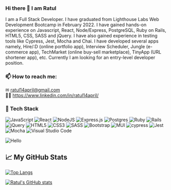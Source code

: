 ### Hi there 👋 I am Ratul
I am a Full Stack Developer. I have graduated from Lighthouse Labs Web Development Bootcamp in February 2022. I have gained hands-on experience on Javascript, React, Node/Express, PostgreSQL, Ruby on Rails, HTML5, CSS, SASS and jQuery. I have also gained experience in testing tools like Cypress, Jest, Mocha and Chai. I have developed several apps namely, Hire/:D (online portfolio app), Interview Scheduler, Jungle (e-commerce app), TechMarket (online buy-sell marketplace), TinyApp (URL shortener app), etc. Currently I am looking for an entry-level developer position.

 
### 📫 How to reach me:
 ✉ ratul14april@gmail.com <br/>
 👨‍🏫 https://www.linkedin.com/in/ratul14april/ 
 

### 🧰 Tech Stack
![JavaScript](https://img.shields.io/badge/javascript-%23323330.svg?style=for-the-badge&logo=javascript&logoColor=%23F7DF1E)
![React](https://img.shields.io/badge/react-%2320232a.svg?style=for-the-badge&logo=react&logoColor=%2361DAFB)
![NodeJS](https://img.shields.io/badge/node.js-6DA55F?style=for-the-badge&logo=node.js&logoColor=white)
![Express.js](https://img.shields.io/badge/express.js-%23404d59.svg?style=for-the-badge&logo=express&logoColor=%2361DAFB)
![Postgres](https://img.shields.io/badge/postgres-%23316192.svg?style=for-the-badge&logo=postgresql&logoColor=white)
![Ruby](https://img.shields.io/badge/ruby-%23CC342D.svg?style=for-the-badge&logo=ruby&logoColor=white)
![Rails](https://img.shields.io/badge/rails-%23CC0000.svg?style=for-the-badge&logo=ruby-on-rails&logoColor=white)
![jQuery](https://img.shields.io/badge/jquery-%230769AD.svg?style=for-the-badge&logo=jquery&logoColor=white)
![HTML5](https://img.shields.io/badge/html5-%23E34F26.svg?style=for-the-badge&logo=html5&logoColor=white)
![CSS3](https://img.shields.io/badge/css3-%231572B6.svg?style=for-the-badge&logo=css3&logoColor=white)
![SASS](https://img.shields.io/badge/SASS-hotpink.svg?style=for-the-badge&logo=SASS&logoColor=white)
![Bootstrap](https://img.shields.io/badge/bootstrap-%23563D7C.svg?style=for-the-badge&logo=bootstrap&logoColor=white)
![MUI](https://img.shields.io/badge/MUI-%230081CB.svg?style=for-the-badge&logo=mui&logoColor=white)
![cypress](https://img.shields.io/badge/-cypress-%23E5E5E5?style=for-the-badge&logo=cypress&logoColor=058a5e)
![Jest](https://img.shields.io/badge/-jest-%23C21325?style=for-the-badge&logo=jest&logoColor=white)
![Mocha](https://img.shields.io/badge/-mocha-%238D6748?style=for-the-badge&logo=mocha&logoColor=white)
![Visual Studio Code](https://img.shields.io/badge/Visual%20Studio%20Code-0078d7.svg?style=for-the-badge&logo=visual-studio-code&logoColor=white)

![Hello](https://img.shields.io/badge/RATUL-Hey%20You!-yellow)


## &#x1f4c8; My GitHub Stats

[![Top Langs](https://github-readme-stats.vercel.app/api/top-langs/?username=RAtul14ApriL&hide=java,html,css&theme=radical)](https://github.com/RAtul14ApriL/github-readme-stats)

[![Ratul's GitHub stats](https://github-readme-stats.vercel.app/api?username=RAtul14ApriL&show_icons=true&theme=radical)](https://github.com/RAtul14ApriL/github-readme-stats)


<!--
**RAtul14ApriL/RAtul14ApriL** is a ✨ _special_ ✨ repository because its `README.md` (this file) appears on your GitHub profile.

Here are some ideas to get you started:

- 🔭 I’m currently working on ...
- 🌱 I’m currently learning ...
- 👯 I’m looking to collaborate on ...
- 🤔 I’m looking for help with ...
- 💬 Ask me about ...
- 📫 How to reach me: ...
- 😄 Pronouns: ...
- ⚡ Fun fact: ...
-->

